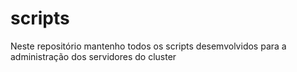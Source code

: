 # scripts
Neste repositório mantenho todos os scripts desemvolvidos para a administração dos servidores do cluster
